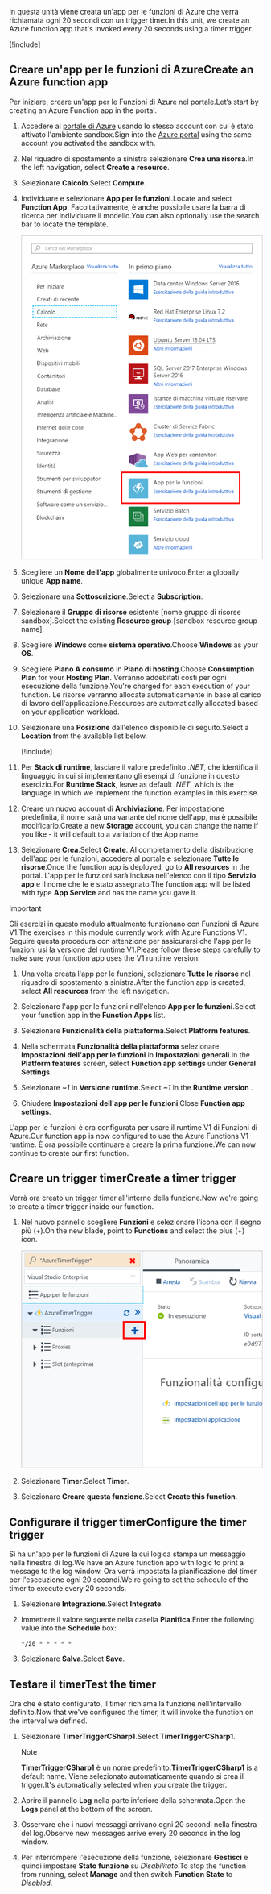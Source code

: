 <span data-ttu-id="1e057-101">In questa unità viene creata un'app per le funzioni di Azure che verrà richiamata ogni 20 secondi con un trigger timer.</span><span class="sxs-lookup"><span data-stu-id="1e057-101">In this unit, we create an Azure function app that's invoked every 20 seconds using a timer trigger.</span></span>

[!include[](../../../includes/azure-sandbox-activate.md)]

## <a name="create-an-azure-function-app"></a><span data-ttu-id="1e057-102">Creare un'app per le funzioni di Azure</span><span class="sxs-lookup"><span data-stu-id="1e057-102">Create an Azure function app</span></span>

<span data-ttu-id="1e057-103">Per iniziare, creare un'app per le Funzioni di Azure nel portale.</span><span class="sxs-lookup"><span data-stu-id="1e057-103">Let’s start by creating an Azure Function app in the portal.</span></span>

1. <span data-ttu-id="1e057-104">Accedere al [portale di Azure](https://portal.azure.com/learn.docs.microsoft.com?azure-portal=true) usando lo stesso account con cui è stato attivato l'ambiente sandbox.</span><span class="sxs-lookup"><span data-stu-id="1e057-104">Sign into the [Azure portal](https://portal.azure.com/learn.docs.microsoft.com?azure-portal=true) using the same account you activated the sandbox with.</span></span>

1. <span data-ttu-id="1e057-105">Nel riquadro di spostamento a sinistra selezionare **Crea una risorsa**.</span><span class="sxs-lookup"><span data-stu-id="1e057-105">In the left navigation, select **Create a resource**.</span></span>

1. <span data-ttu-id="1e057-106">Selezionare **Calcolo**.</span><span class="sxs-lookup"><span data-stu-id="1e057-106">Select **Compute**.</span></span>

1. <span data-ttu-id="1e057-107">Individuare e selezionare **App per le funzioni**.</span><span class="sxs-lookup"><span data-stu-id="1e057-107">Locate and select **Function App**.</span></span> <span data-ttu-id="1e057-108">Facoltativamente, è anche possibile usare la barra di ricerca per individuare il modello.</span><span class="sxs-lookup"><span data-stu-id="1e057-108">You can also optionally use the search bar to locate the template.</span></span>

    ![Screenshot del portale di Azure che illustra il pannello Crea una risorsa con App per le funzioni evidenziato.](../media/4-click-function-app.png)

1. <span data-ttu-id="1e057-110">Scegliere un **Nome dell'app** globalmente univoco.</span><span class="sxs-lookup"><span data-stu-id="1e057-110">Enter a globally unique **App name**.</span></span>

1. <span data-ttu-id="1e057-111">Selezionare una **Sottoscrizione**.</span><span class="sxs-lookup"><span data-stu-id="1e057-111">Select a **Subscription**.</span></span>

1. <span data-ttu-id="1e057-112">Selezionare il **Gruppo di risorse** esistente <rgn>[nome gruppo di risorse sandbox]</rgn>.</span><span class="sxs-lookup"><span data-stu-id="1e057-112">Select the existing **Resource group** <rgn>[sandbox resource group name]</rgn>.</span></span>

1. <span data-ttu-id="1e057-113">Scegliere **Windows** come **sistema operativo**.</span><span class="sxs-lookup"><span data-stu-id="1e057-113">Choose **Windows** as your **OS**.</span></span>

1. <span data-ttu-id="1e057-114">Scegliere **Piano A consumo** in **Piano di hosting**.</span><span class="sxs-lookup"><span data-stu-id="1e057-114">Choose **Consumption Plan** for your **Hosting Plan**.</span></span> <span data-ttu-id="1e057-115">Verranno addebitati costi per ogni esecuzione della funzione.</span><span class="sxs-lookup"><span data-stu-id="1e057-115">You're charged for each execution of your function.</span></span> <span data-ttu-id="1e057-116">Le risorse verranno allocate automaticamente in base al carico di lavoro dell'applicazione.</span><span class="sxs-lookup"><span data-stu-id="1e057-116">Resources are automatically allocated based on your application workload.</span></span>

1. <span data-ttu-id="1e057-117">Selezionare una **Posizione** dall'elenco disponibile di seguito.</span><span class="sxs-lookup"><span data-stu-id="1e057-117">Select a **Location** from the available list below.</span></span>

    [!include[](../../../includes/azure-sandbox-regions-first-mention-note-friendly.md)]

1. <span data-ttu-id="1e057-118">Per **Stack di runtime**, lasciare il valore predefinito *.NET*, che identifica il linguaggio in cui si implementano gli esempi di funzione in questo esercizio.</span><span class="sxs-lookup"><span data-stu-id="1e057-118">For **Runtime Stack**, leave as default *.NET*, which is the language in which we implement the function examples in this exercise.</span></span>

1. <span data-ttu-id="1e057-119">Creare un nuovo account di **Archiviazione**. Per impostazione predefinita, il nome sarà una variante del nome dell'app, ma è possibile modificarlo.</span><span class="sxs-lookup"><span data-stu-id="1e057-119">Create a new **Storage** account, you can change the name if you like - it will default to a variation of the App name.</span></span>

1. <span data-ttu-id="1e057-120">Selezionare **Crea**.</span><span class="sxs-lookup"><span data-stu-id="1e057-120">Select **Create**.</span></span> <span data-ttu-id="1e057-121">Al completamento della distribuzione dell'app per le funzioni, accedere al portale e selezionare **Tutte le risorse**.</span><span class="sxs-lookup"><span data-stu-id="1e057-121">Once the function app is deployed, go to **All resources** in the portal.</span></span> <span data-ttu-id="1e057-122">L'app per le funzioni sarà inclusa nell'elenco con il tipo **Servizio app** e il nome che le è stato assegnato.</span><span class="sxs-lookup"><span data-stu-id="1e057-122">The function app will be listed with type **App Service** and has the name you gave it.</span></span>
 
<!-- Start temporary fix for issue #2498. -->
> [!IMPORTANT]
> <span data-ttu-id="1e057-123">Gli esercizi in questo modulo attualmente funzionano con Funzioni di Azure V1.</span><span class="sxs-lookup"><span data-stu-id="1e057-123">The exercises in this module currently work with Azure Functions V1.</span></span> <span data-ttu-id="1e057-124">Seguire questa procedura con attenzione per assicurarsi che l'app per le funzioni usi la versione del runtime V1.</span><span class="sxs-lookup"><span data-stu-id="1e057-124">Please follow these steps carefully to make sure your function app uses the V1 runtime version.</span></span> 

1. <span data-ttu-id="1e057-125">Una volta creata l'app per le funzioni, selezionare **Tutte le risorse** nel riquadro di spostamento a sinistra.</span><span class="sxs-lookup"><span data-stu-id="1e057-125">After the function app is created, select **All resources** from the left navigation.</span></span>

1. <span data-ttu-id="1e057-126">Selezionare l'app per le funzioni nell'elenco **App per le funzioni**.</span><span class="sxs-lookup"><span data-stu-id="1e057-126">Select your function app in the **Function Apps** list.</span></span>
1. <span data-ttu-id="1e057-127">Selezionare **Funzionalità della piattaforma**.</span><span class="sxs-lookup"><span data-stu-id="1e057-127">Select **Platform features**.</span></span>
1. <span data-ttu-id="1e057-128">Nella schermata **Funzionalità della piattaforma** selezionare **Impostazioni dell'app per le funzioni** in **Impostazioni generali**.</span><span class="sxs-lookup"><span data-stu-id="1e057-128">In the **Platform features** screen, select **Function app settings** under **General Settings**.</span></span>
1. <span data-ttu-id="1e057-129">Selezionare *~1* in **Versione runtime**.</span><span class="sxs-lookup"><span data-stu-id="1e057-129">Select *~1* in the **Runtime version** .</span></span>
1. <span data-ttu-id="1e057-130">Chiudere **Impostazioni dell'app per le funzioni**.</span><span class="sxs-lookup"><span data-stu-id="1e057-130">Close **Function app settings**.</span></span>

<span data-ttu-id="1e057-131">L'app per le funzioni è ora configurata per usare il runtime V1 di Funzioni di Azure.</span><span class="sxs-lookup"><span data-stu-id="1e057-131">Our function app is now configured to use the Azure Functions V1 runtime.</span></span> <span data-ttu-id="1e057-132">È ora possibile continuare a creare la prima funzione.</span><span class="sxs-lookup"><span data-stu-id="1e057-132">We can now continue to create our first function.</span></span>
<!-- End temporary fix for issue #2498. --> 

## <a name="create-a-timer-trigger"></a><span data-ttu-id="1e057-133">Creare un trigger timer</span><span class="sxs-lookup"><span data-stu-id="1e057-133">Create a timer trigger</span></span>

<span data-ttu-id="1e057-134">Verrà ora creato un trigger timer all'interno della funzione.</span><span class="sxs-lookup"><span data-stu-id="1e057-134">Now we're going to create a timer trigger inside our function.</span></span>



1. <span data-ttu-id="1e057-135">Nel nuovo pannello scegliere **Funzioni** e selezionare l'icona con il segno più (+).</span><span class="sxs-lookup"><span data-stu-id="1e057-135">On the new blade, point to **Functions** and select the plus (+) icon.</span></span>

    ![Screenshot del portale di Azure che illustra un pannello App per le funzioni con il pulsante (+) del sottomenu Funzioni evidenziato.](../media/4-hover-function.png)

1. <span data-ttu-id="1e057-137">Selezionare **Timer**.</span><span class="sxs-lookup"><span data-stu-id="1e057-137">Select **Timer**.</span></span>

1. <span data-ttu-id="1e057-138">Selezionare **Creare questa funzione**.</span><span class="sxs-lookup"><span data-stu-id="1e057-138">Select **Create this function**.</span></span>

## <a name="configure-the-timer-trigger"></a><span data-ttu-id="1e057-139">Configurare il trigger timer</span><span class="sxs-lookup"><span data-stu-id="1e057-139">Configure the timer trigger</span></span>

<span data-ttu-id="1e057-140">Si ha un'app per le funzioni di Azure la cui logica stampa un messaggio nella finestra di log.</span><span class="sxs-lookup"><span data-stu-id="1e057-140">We have an Azure function app with logic to print a message to the log window.</span></span> <span data-ttu-id="1e057-141">Ora verrà impostata la pianificazione del timer per l'esecuzione ogni 20 secondi.</span><span class="sxs-lookup"><span data-stu-id="1e057-141">We're going to set the schedule of the timer to execute every 20 seconds.</span></span>

1. <span data-ttu-id="1e057-142">Selezionare **Integrazione**.</span><span class="sxs-lookup"><span data-stu-id="1e057-142">Select **Integrate**.</span></span>

1. <span data-ttu-id="1e057-143">Immettere il valore seguente nella casella **Pianifica**:</span><span class="sxs-lookup"><span data-stu-id="1e057-143">Enter the following value into the **Schedule** box:</span></span>

    ```log
    */20 * * * * *
    ```

1. <span data-ttu-id="1e057-144">Selezionare **Salva**.</span><span class="sxs-lookup"><span data-stu-id="1e057-144">Select **Save**.</span></span>

## <a name="test-the-timer"></a><span data-ttu-id="1e057-145">Testare il timer</span><span class="sxs-lookup"><span data-stu-id="1e057-145">Test the timer</span></span>

<span data-ttu-id="1e057-146">Ora che è stato configurato, il timer richiama la funzione nell'intervallo definito.</span><span class="sxs-lookup"><span data-stu-id="1e057-146">Now that we've configured the timer, it will invoke the function on the interval we defined.</span></span>

1. <span data-ttu-id="1e057-147">Selezionare **TimerTriggerCSharp1**.</span><span class="sxs-lookup"><span data-stu-id="1e057-147">Select **TimerTriggerCSharp1**.</span></span>

    > [!NOTE]
    > <span data-ttu-id="1e057-148">**TimerTriggerCSharp1** è un nome predefinito.</span><span class="sxs-lookup"><span data-stu-id="1e057-148">**TimerTriggerCSharp1** is a default name.</span></span> <span data-ttu-id="1e057-149">Viene selezionato automaticamente quando si crea il trigger.</span><span class="sxs-lookup"><span data-stu-id="1e057-149">It's automatically selected when you create the trigger.</span></span>

1. <span data-ttu-id="1e057-150">Aprire il pannello **Log** nella parte inferiore della schermata.</span><span class="sxs-lookup"><span data-stu-id="1e057-150">Open the **Logs** panel at the bottom of the screen.</span></span>

1. <span data-ttu-id="1e057-151">Osservare che i nuovi messaggi arrivano ogni 20 secondi nella finestra del log.</span><span class="sxs-lookup"><span data-stu-id="1e057-151">Observe new messages arrive every 20 seconds in the log window.</span></span>

1. <span data-ttu-id="1e057-152">Per interrompere l'esecuzione della funzione, selezionare **Gestisci** e quindi impostare **Stato funzione** su *Disabilitato*.</span><span class="sxs-lookup"><span data-stu-id="1e057-152">To stop the function from running, select **Manage** and then switch **Function State** to *Disabled*.</span></span>
